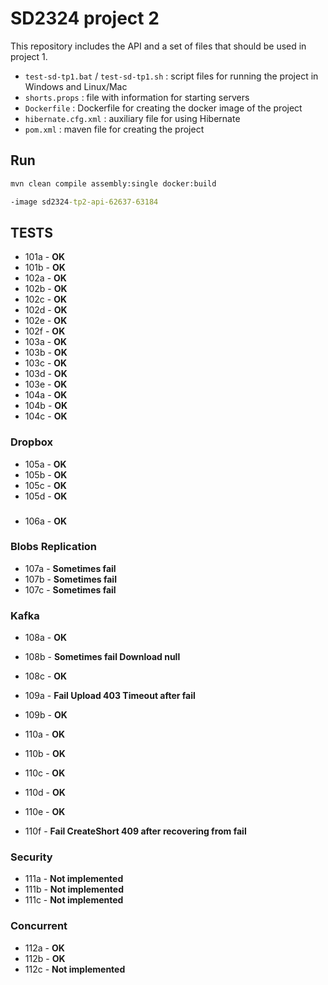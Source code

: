 # SD2324 project 2

This repository includes the API and a set of files that should be used in project 1.

* ```test-sd-tp1.bat``` / ```test-sd-tp1.sh``` :  script files for running the project in Windows and Linux/Mac
* ```shorts.props``` : file with information for starting servers
* ```Dockerfile``` : Dockerfile for creating the docker image of the project
* ```hibernate.cfg.xml``` : auxiliary file for using Hibernate
* ```pom.xml``` : maven file for creating the project

## Run

```cmd
mvn clean compile assembly:single docker:build
```

```cmd
-image sd2324-tp2-api-62637-63184
```

## TESTS

* 101a - **OK**
* 101b - **OK**
* 102a - **OK**
* 102b - **OK**
* 102c - **OK**
* 102d - **OK**
* 102e - **OK**
* 102f - **OK**
* 103a - **OK**
* 103b - **OK**
* 103c - **OK**
* 103d - **OK**
* 103e - **OK**
* 104a - **OK**
* 104b - **OK**
* 104c - **OK**

### Dropbox

* 105a - **OK**
* 105b - **OK**
* 105c - **OK**
* 105d - **OK**

### 

* 106a - **OK**

### Blobs Replication

* 107a - **Sometimes fail**
* 107b - **Sometimes fail**
* 107c - **Sometimes fail**

### Kafka

* 108a - **OK**
* 108b - **Sometimes fail Download null**
* 108c - **OK**

* 109a - **Fail Upload 403 Timeout after fail**
* 109b - **OK**

* 110a - **OK**
* 110b - **OK**
* 110c - **OK**
* 110d - **OK**
* 110e - **OK**
* 110f - **Fail CreateShort 409 after recovering from fail**

### Security

* 111a - **Not implemented**
* 111b - **Not implemented**
* 111c - **Not implemented**

### Concurrent

* 112a - **OK**
* 112b - **OK**
* 112c - **Not implemented**

